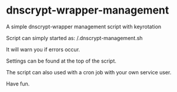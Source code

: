 # dnscrypt-wrapper-management
A simple dnscrypt-wrapper management script with keyrotation

Script can simply started as: /.dnscrypt-management.sh

It will warn you if errors occur.

Settings can be found at the top of the script.

The script can also used with a cron job with your own service user.

Have fun.
